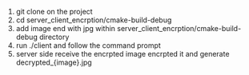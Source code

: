 1. git clone on the project
2. cd server_client_encrption/cmake-build-debug
3. add image end with jpg within server_client_encrption/cmake-build-debug directory
4. run ./client and follow the command prompt
5. server side receive the encrpted image encrpted it and generate decrypted_{image}.jpg

